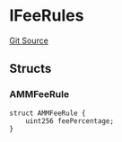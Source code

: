 # IFeeRules
[Git Source](https://github.com/thrackle-io/tron/blob/9665732f3266b703cc028112f97a9a18c551bb91/src/protocol/economic/ruleProcessor/RuleDataInterfaces.sol)


## Structs
### AMMFeeRule

```solidity
struct AMMFeeRule {
    uint256 feePercentage;
}
```

